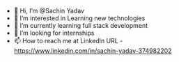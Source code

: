 - 👋 Hi, I’m @Sachin Yadav 
- 👀 I’m interested in Learning new technologies  
- 🌱 I’m currently learning full stack development 
- 💞️ I’m looking for internships  
- 📫 How to reach me at LinkedIn URL - https://www.linkedin.com/in/sachin-yadav-374982202

<!---
SachinAlas/SachinAlas is a ✨ special ✨ repository because its `README.md` (this file) appears on your GitHub profile.
You can click the Preview link to take a look at your changes.
--->
